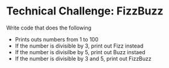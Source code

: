 # Technical Challenge: FizzBuzz

Write code that does the following
- Prints outs numbers from 1 to 100
- If the number is divisible by 3, print out Fizz instead
- If the number is divisilbe by 5, print out Buzz instaed
- If the number is divisible by 3 and 5, print out FizzBuzz
